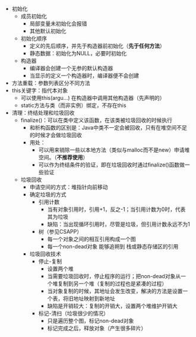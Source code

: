 - 初始化
    - 成员初始化
        - 局部变量未初始化会报错
        - 其他默认初始化
    - 初始化顺序
        - 定义的先后顺序，并先于构造器前初始化（**先于任何方法**）
        - 静态数据：初始化为NULL，必要时初始化
    - 构造器
        - 编译器会创建一个无参的默认构造器
        - 当显示的定义一个构造器时，编译器便不会创建
- 方法重载：参数列表区分不同方法
- this关键字：指代本对象
    - 可以使用this(argu...) 在构造器中调用其他构造器（先声明的）
    - static方法与类（而非实例）绑定，不存在this
- 清理：终结处理和垃圾回收
    - finalize()：可以在类中定义该函数，在该类被垃圾回收的时候执行
        - 和析构函数的区别是：Java中类不一定会被回收，只有在堆空间不足的时候才会做垃圾回收
        - 用处：
            - 可以用来销除一些以本地方法（类似与malloc而不是new）申请堆空间。（**不推荐使用**）
            - 可以作为终结条件的验证，即在垃圾回收时通过finalize()函数做一些验证
    - 垃圾回收
        - 申请空间的方式：堆指针向前移动
        - 确定垃圾的方式
            - 引用计数
                - 当有对象引用时，引用+1，反之-1；当引用计数为0时，代表其为垃圾
                - 缺陷：当出现循环引用时，尽管是垃圾，但引用计数永远不为1
            - 树（参见CSAPP）
                - 每一个对象之间的相互引用构成一个图
                - 每一个non-dead对象 能够追朔到 栈或静态存储区的引用
        - 垃圾回收技术
            - 停止-复制
                - 设置两个堆
                - 当需要垃圾回收时，停止程序的运行；把non-dead对象从一个堆复制到另一个堆（复制的过程也是紧凑的过程）
                - 当对象复制的时候，其地址会发生改变，解决的方法是设置一个表，将旧地址映射到新地址
                - 缺陷是开销较大：复制的开销大，设置两个堆维护开销大
            - 标记-清扫（垃圾很少的情况）
                - 只是遍历整个图，标记non-dead对象
                - 标记完成之后，释放对象（产生很多碎片）
